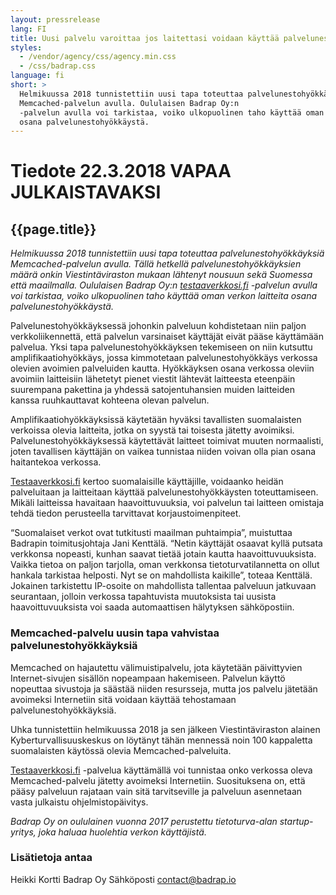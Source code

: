 ```yaml
---
layout: pressrelease
lang: FI
title: Uusi palvelu varoittaa jos laitettasi voidaan käyttää palvelunestohyökkäyksiin
styles:
  - /vendor/agency/css/agency.min.css
  - /css/badrap.css
language: fi
short: >
  Helmikuussa 2018 tunnistettiin uusi tapa toteuttaa palvelunestohyökkäyksiä
  Memcached-palvelun avulla. Oululaisen Badrap Oy:n
  -palvelun avulla voi tarkistaa, voiko ulkopuolinen taho käyttää oman verkon laitteita
  osana palvelunestohyökkäystä.
---
```


# Tiedote 22.3.2018 VAPAA JULKAISTAVAKSI

## {{page.title}}

*Helmikuussa 2018 tunnistettiin uusi tapa toteuttaa palvelunestohyökkäyksiä
Memcached-palvelun avulla. Tällä hetkellä palvelunestohyökkäyksien
määrä onkin Viestintäviraston mukaan lähtenyt nousuun sekä Suomessa että maailmalla.
Oululaisen Badrap Oy:n [testaaverkkosi.fi](https://testaaverkkosi.fi/)
-palvelun avulla voi tarkistaa, voiko ulkopuolinen taho käyttää oman verkon laitteita
osana palvelunestohyökkäystä.*

Palvelunestohyökkäyksessä johonkin palveluun kohdistetaan niin paljon verkkoliikennettä,
että palvelun varsinaiset käyttäjät eivät pääse käyttämään palvelua. Yksi tapa
palvelunestohyökkäyksen tekemiseen on niin kutsuttu amplifikaatiohyökkäys, jossa
kimmotetaan palvelunestohyökkäys verkossa olevien avoimien palveluiden kautta.
Hyökkäyksen osana verkossa oleviin avoimiin laitteisiin lähetetyt pienet viestit
lähtevät laitteesta eteenpäin suurempana pakettina ja yhdessä satojentuhansien
muiden laitteiden kanssa ruuhkauttavat kohteena olevan palvelun.

Amplifikaatiohyökkäyksissä käytetään hyväksi tavallisten suomalaisten verkoissa olevia
laitteita, jotka on syystä tai toisesta jätetty avoimiksi. Palvelunestohyökkäyksessä
käytettävät laitteet toimivat muuten normaalisti, joten tavallisen käyttäjän on
vaikea tunnistaa niiden voivan olla pian osana haitantekoa verkossa.

[Testaaverkkosi.fi](https://testaaverkkosi.fi) kertoo suomalaisille käyttäjille,
voidaanko heidän palveluitaan ja laitteitaan käyttää palvelunestohyökkäysten toteuttamiseen.
Mikäli laitteissa havaitaan haavoittuvuuksia, voi palvelun tai laitteen omistaja tehdä tiedon perusteella
tarvittavat korjaustoimenpiteet.

“Suomalaiset verkot ovat tutkitusti maailman puhtaimpia”, muistuttaa Badrapin toimitusjohtaja
Jani Kenttälä. “Netin käyttäjät osaavat kyllä putsata verkkonsa nopeasti, kunhan
saavat tietää jotain kautta haavoittuvuuksista. Vaikka tietoa on paljon tarjolla,
oman verkkonsa tietoturvatilannetta on ollut hankala tarkistaa helposti. Nyt se
on mahdollista kaikille”, toteaa Kenttälä. Jokainen tarkistettu IP-osoite on mahdollista
tallentaa palveluun jatkuvaan seurantaan, jolloin verkossa tapahtuvista muutoksista
tai uusista haavoittuvuuksista voi saada automaattisen hälytyksen sähköpostiin.

### Memcached-palvelu uusin tapa vahvistaa palvelunestohyökkäyksiä

Memcached on hajautettu välimuistipalvelu, jota käytetään päivittyvien Internet-sivujen
sisällön nopeampaan hakemiseen. Palvelun käyttö nopeuttaa sivustoja ja säästää
niiden resursseja, mutta jos palvelu jätetään avoimeksi Internetiin sitä voidaan
käyttää tehostamaan palvelunestohyökkäyksiä.

Uhka tunnistettiin helmikuussa 2018 ja sen jälkeen Viestintäviraston alainen Kyberturvallisuuskeskus
on löytänyt tähän mennessä noin 100 kappaletta suomalaisten käytössä olevia Memcached-palveluita.

[Testaaverkkosi.fi](https://testaaverkkosi.fi)
 -palvelua käyttämällä voi tunnistaa onko verkossa oleva Memcached-palvelu
jätetty avoimeksi Internetiin. Suosituksena on, että pääsy palveluun rajataan vain
sitä tarvitseville ja palveluun asennetaan vasta julkaistu ohjelmistopäivitys.

*Badrap Oy on oululainen vuonna 2017 perustettu tietoturva-alan startup-yritys,
joka haluaa huolehtia verkon käyttäjistä.*

### Lisätietoja antaa

Heikki Kortti
Badrap Oy
Sähköposti contact@badrap.io
